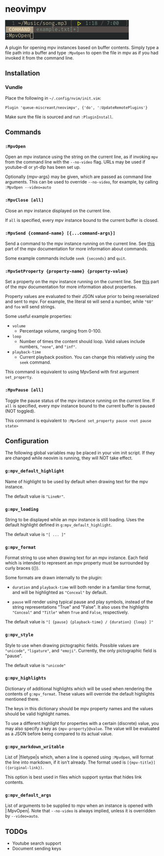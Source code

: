 neovimpv
========

![example](./neovimpv_example.png)

A plugin for opening mpv instances based on buffer contents. Simply type a file
path into a buffer and type `:MpvOpen` to open the file in mpv as if you had
invoked it from the command line.


Installation
------------

### Vundle

Place the following in `~/.config/nvim/init.vim`:
```vim
Plugin 'queue-miscreant/neovimpv', {'do', ':UpdateRemotePlugins'}
```
Make sure the file is sourced and run `:PluginInstall`.


Commands
--------

### `:MpvOpen`

Open an mpv instance using the string on the current line, as if invoking `mpv`
from the command line with the `--no-video` flag. URLs may be used if youtube-dl
or yt-dlp has been set up.

Optionally {mpv-args} may be given, which are passed as command line
arguments. This can be used to override `--no-video`, for example, by
calling `:MpvOpen --video=auto`


### `:MpvClose [all]`

Close an mpv instance displayed on the current line.

If `all` is specified, every mpv instance bound to the current buffer is closed.


### `:MpvSend {command-name} [{...command-args}]`

Send a command to the mpv instance running on the current line. See
[this](https://mpv.io/manual/stable/#json-ipc) part of the mpv
documentation for more information about commands.

Some example commands include `seek {seconds}` and `quit`.


### `:MpvSetProperty {property-name} {property-value}`
        
Set a property on the mpv instance running on the current line. See
[this](https://mpv.io/manual/stable/#property-list) part of the mpv
documentation for more information about properties.

Property values are evaluated to their JSON value prior to being reserialized
and sent to mpv. For example, the literal `60` will send a number, while `"60"`
and `foo` will send strings.

Some useful example properties:

- `volume`
    - Percentage volume, ranging from 0-100.
- `loop`
    - Number of times the content should loop. Valid values include numbers, `"none"`, and `"inf"`.
- `playback-time`
    - Current playback position. You can change this relatively using the `seek` command.

This command is equivalent to using MpvSend with first argument `set_property`.


### `:MpvPause [all]`

Toggle the pause status of the mpv instance running on the current line. If `all` is
specified, every mpv instance bound to the current buffer is paused (NOT toggled).

This command is equivalent to `:MpvSend set_property pause <not pause state>`


Configuration
-------------

The following global variables may be placed in your vim init script. If they
are changed while neovim is running, they will NOT take effect.


### `g:mpv_default_highlight`

Name of highlight to be used by default when drawing text for the mpv
instance.

The default value is `"LineNr"`.


### `g:mpv_loading`

String to be displayed while an mpv instance is still loading. Uses
the default highlight defined in `g:mpv_default_highlight`.

The default value is `"[ ... ]"`


### `g:mpv_format`

Format string to use when drawing text for an mpv instance. Each
field which is intended to represent an mpv property must be
surrounded by curly braces ({}). 

Some formats are drawn internally to the plugin:
- `duration` and `playback-time` will both render in a familiar time
  format, and will be highlighted as `"Conceal"` by default.

- `pause` will render using typical pause and play symbols, instead of
  the string representations "True" and "False". It also uses the
  highlights `"Conceal"` and `"Title"` when `True` and `False`,
  respectively.

The default value is `"[ {pause} {playback-time} / {duration} {loop} ]"`


### `g:mpv_style`

Style to use when drawing pictographic fields. Possible values are
`"unicode"`, `"ligature"`, and `"emoji"`.
Currently, the only pictographic field is "pause".

The default value is `"unicode"`


### `g:mpv_highlights`

Dictionary of additional highlights which will be used when rendering
the contents of `g:mpv_format`. These values will override the
default highlights mentioned there.

The keys in this dictionary should be mpv property names and the
values should be valid highlight names.

To use a different highlight for properties with a certain (discrete)
value, you may also specify a key as `{mpv-property}@value`. The value
will be evaluated as a JSON before being compared to its actual value.


### `g:mpv_markdown_writable`

List of |filetype|s which, when a line is opened using `:MpvOpen`,
will format the line into markdown, if it isn't already. The format
used is `[{mpv-title}]({original-link})`.

This option is best used in files which support syntax that hides link contents.


### `g:mpv_default_args`

List of arguments to be supplied to mpv when an instance is opened
with |:MpvOpen|. Note that `--no-video` is always implied, unless it
is overridden by `--video=auto`.


TODOs
-----

- Youtube search support
- Document sending keys
